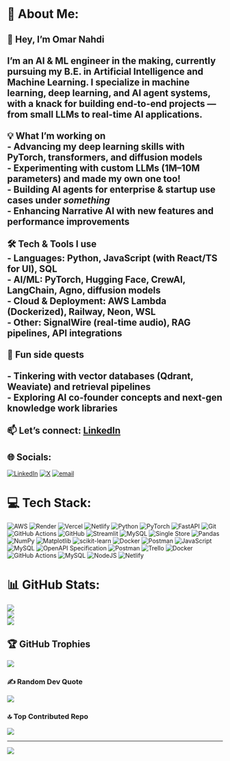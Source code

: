 # 💫 About Me:
## 👋 Hey, I’m Omar Nahdi  <br><br>I’m an AI & ML engineer in the making, currently pursuing my **B.E. in Artificial Intelligence and Machine Learning**. I specialize in **machine learning, deep learning, and AI agent systems**, with a knack for building end-to-end projects — from small LLMs to real-time AI applications.  <br><br>💡 **What I’m working on**  <br>- Advancing my deep learning skills with PyTorch, transformers, and diffusion models  <br>- Experimenting with custom LLMs (1M–10M parameters) and made my own one too!<br>- Building AI agents for enterprise & startup use cases under *something*  <br>- Enhancing **Narrative AI** with new features and performance improvements  <br><br>🛠 **Tech & Tools I use**  <br>- **Languages:** Python, JavaScript (with React/TS for UI), SQL  <br>- **AI/ML:** PyTorch, Hugging Face, CrewAI, LangChain, Agno, diffusion models  <br>- **Cloud & Deployment:** AWS Lambda (Dockerized), Railway, Neon, WSL  <br>- **Other:** SignalWire (real-time audio), RAG pipelines, API integrations  <br><br>🚀 **Fun side quests**  <br><br>- Tinkering with vector databases (Qdrant, Weaviate) and retrieval pipelines  <br>- Exploring AI co-founder concepts and next-gen knowledge work libraries  <br><br>📫 **Let’s connect:** [LinkedIn](https://www.linkedin.com/in/omarnahdi/)


## 🌐 Socials:
[![LinkedIn](https://img.shields.io/badge/LinkedIn-%230077B5.svg?logo=linkedin&logoColor=white)](https://linkedin.com/in/omarnahdi) [![X](https://img.shields.io/badge/X-black.svg?logo=X&logoColor=white)](https://x.com/OmarNahdiAI) [![email](https://img.shields.io/badge/Email-D14836?logo=gmail&logoColor=white)](mailto:omarnahdi.ai@gmail.com) 

# 💻 Tech Stack:
![AWS](https://img.shields.io/badge/AWS-%23FF9900.svg?style=for-the-badge&logo=amazon-aws&logoColor=white) ![Render](https://img.shields.io/badge/Render-%46E3B7.svg?style=for-the-badge&logo=render&logoColor=white) ![Vercel](https://img.shields.io/badge/vercel-%23000000.svg?style=for-the-badge&logo=vercel&logoColor=white) ![Netlify](https://img.shields.io/badge/netlify-%23000000.svg?style=for-the-badge&logo=netlify&logoColor=#00C7B7) ![Python](https://img.shields.io/badge/python-3670A0?style=for-the-badge&logo=python&logoColor=ffdd54) ![PyTorch](https://img.shields.io/badge/PyTorch-%23EE4C2C.svg?style=for-the-badge&logo=PyTorch&logoColor=white) ![FastAPI](https://img.shields.io/badge/FastAPI-005571?style=for-the-badge&logo=fastapi) ![Git](https://img.shields.io/badge/git-%23F05033.svg?style=for-the-badge&logo=git&logoColor=white) ![GitHub Actions](https://img.shields.io/badge/github%20actions-%232671E5.svg?style=for-the-badge&logo=githubactions&logoColor=white) ![GitHub](https://img.shields.io/badge/github-%23121011.svg?style=for-the-badge&logo=github&logoColor=white) ![Streamlit](https://img.shields.io/badge/Streamlit-%23FE4B4B.svg?style=for-the-badge&logo=streamlit&logoColor=white) ![MySQL](https://img.shields.io/badge/mysql-4479A1.svg?style=for-the-badge&logo=mysql&logoColor=white) ![Single Store](https://img.shields.io/badge/Single%20Store-AA00FF?style=for-the-badge&logo=singlestore&logoColor=white) ![Pandas](https://img.shields.io/badge/pandas-%23150458.svg?style=for-the-badge&logo=pandas&logoColor=white) ![NumPy](https://img.shields.io/badge/numpy-%23013243.svg?style=for-the-badge&logo=numpy&logoColor=white) ![Matplotlib](https://img.shields.io/badge/Matplotlib-%23ffffff.svg?style=for-the-badge&logo=Matplotlib&logoColor=black) ![scikit-learn](https://img.shields.io/badge/scikit--learn-%23F7931E.svg?style=for-the-badge&logo=scikit-learn&logoColor=white) ![Docker](https://img.shields.io/badge/docker-%230db7ed.svg?style=for-the-badge&logo=docker&logoColor=white) ![Postman](https://img.shields.io/badge/Postman-FF6C37?style=for-the-badge&logo=postman&logoColor=white) ![JavaScript](https://img.shields.io/badge/javascript-%23323330.svg?style=for-the-badge&logo=javascript&logoColor=%23F7DF1E) ![MySQL](https://img.shields.io/badge/mysql-4479A1.svg?style=for-the-badge&logo=mysql&logoColor=white) ![OpenAPI Specification](https://img.shields.io/badge/openapiinitiative-%23000000.svg?style=for-the-badge&logo=openapiinitiative&logoColor=white) ![Postman](https://img.shields.io/badge/Postman-FF6C37?style=for-the-badge&logo=postman&logoColor=white) ![Trello](https://img.shields.io/badge/Trello-%23026AA7.svg?style=for-the-badge&logo=Trello&logoColor=white) ![Docker](https://img.shields.io/badge/docker-%230db7ed.svg?style=for-the-badge&logo=docker&logoColor=white) ![GitHub Actions](https://img.shields.io/badge/github%20actions-%232671E5.svg?style=for-the-badge&logo=githubactions&logoColor=white) ![MySQL](https://img.shields.io/badge/mysql-4479A1.svg?style=for-the-badge&logo=mysql&logoColor=white) ![NodeJS](https://img.shields.io/badge/node.js-6DA55F?style=for-the-badge&logo=node.js&logoColor=white) ![Netlify](https://img.shields.io/badge/netlify-%23000000.svg?style=for-the-badge&logo=netlify&logoColor=#00C7B7)
# 📊 GitHub Stats:
![](https://github-readme-stats.vercel.app/api?username=omarnahdi&theme=dark&hide_border=false&include_all_commits=true&count_private=true)<br/>
![](https://nirzak-streak-stats.vercel.app/?user=omarnahdi&theme=dark&hide_border=false)<br/>
![](https://github-readme-stats.vercel.app/api/top-langs/?username=omarnahdi&theme=dark&hide_border=false&include_all_commits=true&count_private=true&layout=compact)

## 🏆 GitHub Trophies
![](https://github-profile-trophy.vercel.app/?username=omarnahdi&theme=onedark&no-frame=true&no-bg=false&margin-w=4)

### ✍️ Random Dev Quote
![](https://quotes-github-readme.vercel.app/api?type=horizontal&theme=dark)

### 🔝 Top Contributed Repo
![](https://github-contributor-stats.vercel.app/api?username=omarnahdi&limit=5&theme=dark&combine_all_yearly_contributions=true)

---
[![](https://visitcount.itsvg.in/api?id=omarnahdi&icon=0&color=0)](https://visitcount.itsvg.in)

<!-- Proudly created with GPRM ( https://gprm.itsvg.in ) -->
